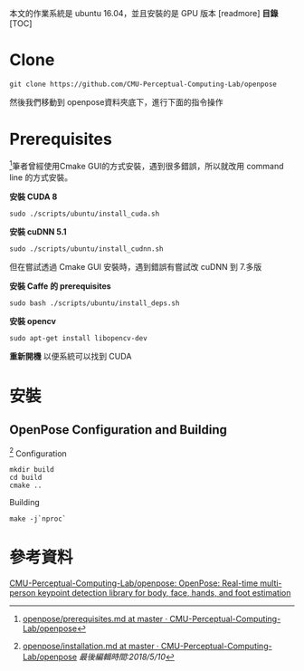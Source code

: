 本文的作業系統是 ubuntu 16.04，並且安裝的是 GPU 版本
[readmore]
**目錄**  
[TOC]
# Clone
```shell
git clone https://github.com/CMU-Perceptual-Computing-Lab/openpose
```
然後我們移動到 openpose資料夾底下，進行下面的指令操作
# Prerequisites
[^1]筆者曾經使用Cmake GUI的方式安裝，遇到很多錯誤，所以就改用 command line 的方式安裝。

**安裝 CUDA 8**
```shell
sudo ./scripts/ubuntu/install_cuda.sh
```

**安裝 cuDNN 5.1**
```shell
sudo ./scripts/ubuntu/install_cudnn.sh
```
但在嘗試透過 Cmake GUI 安裝時，遇到錯誤有嘗試改 cuDNN 到 7.多版

**安裝 Caffe 的 prerequisites**
```shell
sudo bash ./scripts/ubuntu/install_deps.sh
```

**安裝 opencv**
```shell
sudo apt-get install libopencv-dev
```
**重新開機**
以便系統可以找到 CUDA
# 安裝
## OpenPose Configuration and Building
[^3]
Configuration
```shell
mkdir build
cd build
cmake ..
```

Building
```shell
make -j`nproc`
```
# 參考資料
[CMU-Perceptual-Computing-Lab/openpose: OpenPose: Real-time multi-person keypoint detection library for body, face, hands, and foot estimation](https://github.com/CMU-Perceptual-Computing-Lab/openpose)

[^1]: [openpose/prerequisites.md at master · CMU-Perceptual-Computing-Lab/openpose](https://github.com/CMU-Perceptual-Computing-Lab/openpose/blob/master/doc/prerequisites.md)
[^2]:[Ubuntu Cmake-gui error while getting default Caffe · Issue #423 · CMU-Perceptual-Computing-Lab/openpose](https://github.com/CMU-Perceptual-Computing-Lab/openpose/issues/423)
[^3]:[openpose/installation.md at master · CMU-Perceptual-Computing-Lab/openpose](https://github.com/CMU-Perceptual-Computing-Lab/openpose/blob/master/doc/installation.md)
*最後編輯時間:2018/5/10*
<!--stackedit_data:
eyJoaXN0b3J5IjpbLTIwNjExMDI4MDUsLTE2Nzg3MDcxMDgsMT
M5NzM4NDYyOSwtODA5MzI3MTM1LDEyMDY5MDQ3MTksMTEyOTU5
MzcyLC0xMTQ3MDM0NzExLC0xMDc1MTUyNiwtMTg5MzEzNzA1Ml
19
-->